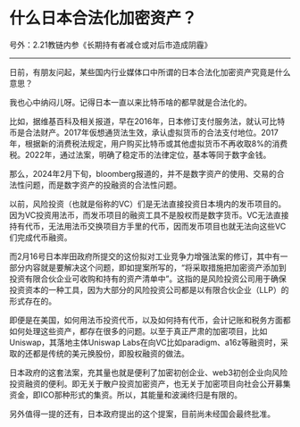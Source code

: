 # 什么日本合法化加密资产？

号外：2.21教链内参《长期持有者减仓或对后市造成阴霾》

* * *

日前，有朋友问起，某些国内行业媒体口中所谓的日本合法化加密资产究竟是什么意思？

我也心中纳闷儿呀。记得日本一直以来比特币啥的都早就是合法化的。

比如，据维基百科及相关报道，早在2016年，日本修订支付服务法，就认可比特币是合法财产。2017年仮想通货法生效，承认虚拟货币的合法支付地位。2017年，根据新的消费税法规定，用户购买比特币或其他虚拟货币不再收取8%的消费税。2022年，通过法案，明确了稳定币的法律定位，基本等同于数字金钱。

那么，2024年2月下旬，bloomberg报道的，并不是数字资产的使用、交易的合法性问题，而是数字资产的投融资的合法性问题。

以前，风险投资（也就是俗称的VC）们是无法直接投资日本境内的发币项目的。因为VC投资用法币，而发币项目的融资工具不是股权而是数字货币。VC无法直接持有代币，无法用法币交换项目方手里的代币，因而发币项目也就无法向这些VC们完成代币融资。

而2月16号日本岸田政府所提交的这份拟对工业竞争力增强法案的修订，其中有一部分内容就是要解决这个问题，即如提案所写的，“将采取措施把加密资产添加到投资有限合伙企业可收购和持有的资产清单中”。这指的是风险投资公司用于确保投资资本的一种工具，因为大部分的风险投资公司都是以有限合伙企业（LLP）的形式存在的。

即便是在美国，如何用法币投资代币，以及如何持有代币，会计记账和税务方面都如何处理这些资产，都存在很多的问题。以至于真正严肃的加密项目，比如Uniswap，其落地主体Uniswap Labs在向VC比如paradigm、a16z等融资时，采取的还都是传统的美元换股份，即股权融资的做法。

日本政府的这套法案，充其量也就是便利了加密初创企业、web3初创企业向风险投资融资的便利。即无关于散户投资加密资产，也无关于加密项目向社会公开募集资金，即ICO那种形式的集资。所以，其能量和波澜终归是有限的。

另外值得一提的还有，日本政府提出的这个提案，目前尚未经国会最终批准。

